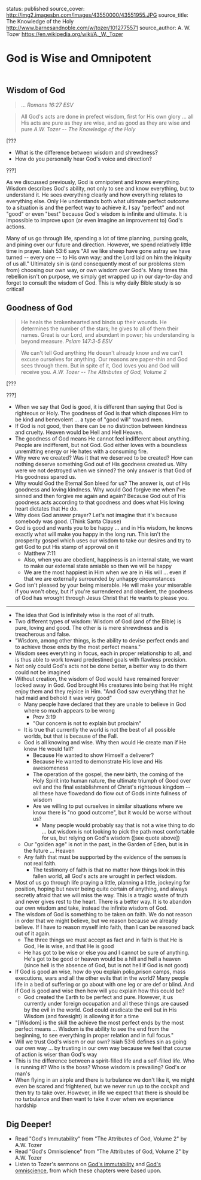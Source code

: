status: published
source_cover: http://img2.imagesbn.com/images/43550000/43551955.JPG
source_title: The Knowledge of the Holy
              http://www.barnesandnoble.com/w/tozer/1012775571
source_author: A. W. Tozer
               https://en.wikipedia.org/wiki/A._W._Tozer

God is Wise and Omnipotent
==========================

<header markdown=1>
</header>




<article markdown=1>

Wisdom of God
-------------------

> ...
<cite>Romans 16:27 ESV</cite>

> All God's acts are done in prefect wisdom, first for His own glory ... all His acts are pure as they are wise, and as good as they are wise and pure
<cite>A.W. Tozer -- The Knowledge of the Holy</cite>

[???

* What is the difference between wisdom and shrewdness?
* How do you personally hear God's voice and direction?

???]

As we discussed previously, God is omnipotent and knows everything. Wisdom describes God's ability, not only to see and know everything, but to understand it. He sees everything clearly and how everything relates to everything else. Only He understands both what ultimate perfect outcome to a situation is and the perfect way to achieve it. I say "perfect" and not "good" or even "best" because God's wisdom is infinite and ultimate. It is impossible to improve upon (or even imagine an improvement to) God's actions.

Many of us go through life, spending a lot of time planning, pursing goals, and pining over our future and direction. However, we spend relatively little time in prayer. Isiah 53:6 says "All we like sheep have gone astray we have turned -- every one -- to His own way; and the Lord laid on him the iniquity of us all." Ultimately sin is (and consequently most of our problems stem from) choosing our own way, or own wisdom over God's. Many times this rebellion isn't on purpose, we simply get wrapped up in our day-to-day and forget to consult the wisdom of God. This is why daily Bible study is so critical!


Goodness of God
---------------


> He heals the brokenhearted and binds up their wounds. He determines the number of the stars; he gives to all of them their names.  Great is our Lord, and abundant in power; his understanding is beyond measure.
<cite>Pslam 147:3-5 ESV</cite>

> We can't tell God anything He doesn't already know and we can't excuse ourselves for anything. Our reasons are paper-thin and God sees through them. But in spite of it, God loves you and God will receive you.
<cite>A.W. Tozer -- The Attributes of God, Volume 2</cite>

[???

???]

* When we say that God is good, it is different than saying that God is righteous or Holy. The goodness of God is that which disposes Him to be kind and benevolent ... a type of "good will" toward men.
* If God is not good, then there can be no distinction between kindness and cruelty. Heaven would be Hell and Hell Heaven.
* The goodness of God means He cannot feel indifferent about anything. People are indifferent, but not God. God either loves with a boundless unremitting energy or He hates with a consuming fire.
* Why were we created? Was it that we deserved to be created? How can nothing deserve something  God out of His goodness created us. Why were we not destroyed when we sinned? the only answer is that God of His goodness spared us.
* Why would God the Eternal Son bleed for us? The answer is, out of His goodness and loving kindness. Why would God forgive me when I've sinned and then forgive me again and again? Because God out of His goodness acts according to that goodness and does what His loving heart dictates that He do.
* Why does God answer prayer? Let's not imagine that it's because somebody was good. (Think Santa Clause)
* God is good and wants you to be happy ... and in His wisdom, he knows exactly what will make you happy in the long run. This isn't the prosperity gospel which uses our wisdom to take our desires and try to get God to put His stamp of approval on it
    * Matthew 7:11
    * Also, when you are obedient, happiness is an internal state, we want to make our external state amiable so then we will be happy
    * We are the most happiest in Him when we are in His will ... even if that we are externally surrounded by unhappy circumstances
* God isn't pleased by your being miserable. He will make your miserable if you won't obey, but if you're surrendered and obedient, the goodness of God has wrought through Jesus Christ that He wants to please you.


------------------------


* The idea that God is infinitely wise is the root of all truth.
* Two different types of wisdom: Wisdom of God (and of the Bible) is pure, loving and good. The other is is mere shrewdness and is treacherous and false.
* "Wisdom, among other things, is the ability to devise perfect ends and to achieve those ends by the most perfect means."
* Wisdom sees everything in focus, each in proper relationship to all, and is thus able to work toward predestined goals with flawless precision.
*  Not only could God's acts not be done better, a better way to do them could not be imagined
* Without creation, the wisdom of God would have remained forever locked away in God. God brought His creatures into being that He might enjoy them and they rejoice in Him. "And God saw everything that he had maid and behold it was very good"
    * Many people have declared that they are unable to believe in God where so much appears to be wrong
        * Prov 3:19
        * "Our concern is not to explain but proclaim"
    * It is true that currently the world is not the best of all possible worlds, but that is because of the Fall.
    * God is all knowing and wise. Why then would He create man if He knew He would fall?
        * Because He wanted to show Himself a deliverer?
        * Because He wanted to demonstrate His love and His awesomeness
        * The operation of the gospel, the new birth, the coming of the Holy Spirit into human nature, the ultimate triumph of Good over evil and the final establishment of Christ's righteous kingdom -- all these have flowedand do flow out of Gods ininte fullness of wisdom
        * Are we willing to put ourselves in similar situations where we know there is "no good outcome", but it would be worse without us?
            * Many people would probably say that is not a wise thing to do ... but wisdom is not looking to pick the path most confortable for us, but relying on God's wisdom ([see quote above])
    * Our "golden age" is not in the past, in the Garden of Eden, but is in the future ... Heaven
    * Any faith that must be supported by the evidence of the senses is not real faith.
        * The testimony of faith is that no matter how things look in this fallen world, all God's acts are wrought in perfect wisdom.
* Most of us go through life praying a little, planning a little, jockeying for position, hoping but never being quite certain of anything, and always secretly afraid that we will miss the way. This is a tragic waste of truth and never gives rest to the heart. There is a better way. It is to abandon our own wisdom and take, instead the infinite wisdom of God.
* The wisdom of God is something to be taken on faith. We do not reason in order that we might believe, but we reason because we already believe. If I have to reason myself into faith, than I can be reasoned back out of it again.
    * The three things we must accept as fact and in faith is that He is God, He is wise, and that He is good
    * He has got to be wise or else you and I cannot be sure of anything. He's got to be good or heaven would be a hill and hell a heaven (since hell is the absence of God, but is not hell if God is not good)
* If God is good an wise, how do you explain polio,prison camps, mass executions, wars and all the other evils that in the world? Many people life in a bed of suffering or go about with one leg or are def or blind. And if God is good and wise then how will you explain how this could be?
    * God created the Earth to be perfect and pure. However, it us currently under foreign occupation and all these things are caused by the evil in the world. God could eradicate the evil but in His Wisdom (and foresight) is allowing it for a time
* "[Wisdom] is the skill the achieve the most perfect ends by the most perfect means ... Wisdom is the ability to see the end from the beginning, to see everything in proper relation and in full focus."
* Will we trust God's wisem or our own? Isiah 53:6 defines sin as going our own way ... by trusting in our own way because we feel that course of action is wiser than God's way
* This is the difference between a spirit-filled life and a self-filled life. Who is running it? Who is the boss? Whose wisdom is prevailing? God's or man's
* When flying in an airple and there is turbulance we don't like it, we might even be scared and frightened, but we never run up to the cockpit and then try to take over. However, in life we expect that there is should be no turbulance and then want to take it over when we experiance hardship



</article>




<footer markdown=1>

Dig Deeper!
----------

* Read "God's Immutability" from "The Attributes of God, Volume 2" by A.W. Tozer
* Read "God's Omniscience" from "The Attributes of God, Volume 2" by A.W. Tozer
* Listen to Tozer's sermons on [God's immutability](http://www.sermonaudio.com/sermoninfo.asp?SID=8130751737) and [God's omniscience](http://www.sermonaudio.com/sermoninfo.asp?SID=84076264), from which these chapters were based upon.

</footer>

